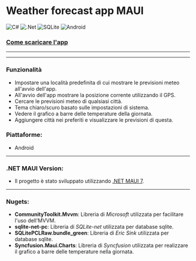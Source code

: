 # Weather forecast app MAUI

![C#](https://img.shields.io/badge/c%23-%23239120.svg?style=for-the-badge&logo=c-sharp&logoColor=white)
![.Net](https://img.shields.io/badge/.NET-5C2D91?style=for-the-badge&logo=.net&logoColor=white)
![SQLite](https://img.shields.io/badge/sqlite-%2307405e.svg?style=for-the-badge&logo=sqlite&logoColor=white)
![Android](https://img.shields.io/badge/Android-3DDC84?style=for-the-badge&logo=android&logoColor=white)

### [Come scaricare l'app](https://github.com/GiorgioCitterio/WeatherForecastAppMAUI/wiki)

---



---

### Funzionalità
- Impostare una località predefinita di cui mostrare le previsioni meteo all'avvio dell'app.
- All'avvio dell'app mostrare la posizione corrente utilizzando il GPS.
- Cercare le previsioni meteo di qualsiasi città.
- Tema chiaro/scuro basato sulle impostazioni di sistema.
- Vedere il grafico a barre delle temperature della giornata.
- Aggiungere città nei preferiti e visualizzare le previsioni di questa.

### Piattaforme:
- Android
---
### .NET MAUI Version:
- Il progetto è stato sviluppato utilizzando [.NET MAUI 7](https://learn.microsoft.com/en-us/dotnet/maui/whats-new/dotnet-7?view=net-maui-7.0).
---
### Nugets:
- **CommunityToolkit.Mvvm**: Libreria di *Microsoft* utilizzata per facilitare l'uso dell'MVVM.
- **sqlite-net-pc**: Libreria di *SQLite-net* utilizzata per database sqlite.
- **SQLitePCLRaw.bundle_green**: Libreria di *Eric Sink* utilizzata per database sqlite.
- **Syncfusion.Maui.Charts**: Libreria di *Syncfusion* utilizzata per realizzare il grafico a barre delle temperature nella giornata.
